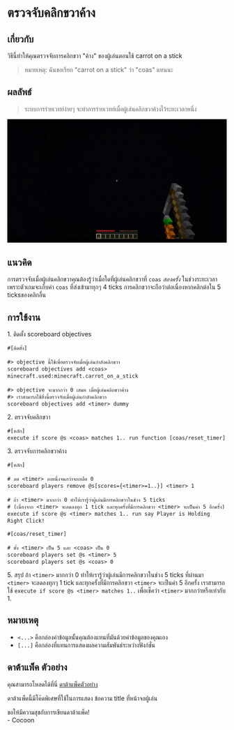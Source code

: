 # ตรวจจับคลิกขวาค้าง

## เกี่ยวกับ

วิธีนี้ทำให้คุณตรวจจับการคลิกขวา "ค้าง" ของผู้เล่นตอนใช้ carrot on a stick

> หมายเหตุ: ฉันขอเรียก "carrot on a stick" ว่า "coas" แทนนะ

## ผลลัพธ์

> ระบบการร่ายเวทย์ง่ายๆ จะทำการร่ายเวทย์เมื่อผู้เล่นคลิกขวาค้างไว้ระยะเวลาหนึ่ง

![result](./holding_right_click_detection/result.gif)

## แนวคิด

การตรวจจับเมื่อผู้เล่นคลิกขวาคุณต้องรู้ว่าเมื่อใดที่ผู้เล่นคลิกขวาที่ `coas` *สองครั้ง* ในช่วงระยะเวลา
เพราะตัวเกมจะเก็บค่า `coas` ที่ส่งเข้ามาทุกๆ 4 ticks การคลิกขวาจะถือว่าต่อเนื่องหากคลิกต่อใน 5 ticksของคลิกอื่น

## การใช้งาน

1\. ติดตั้ง scoreboard objectives

```
#[ติดตั้ง]

#> objective นี้ใช้เพื่อตรวจจับเมื่อผู้เล่นกำลังคลิกขวา
scoreboard objectives add <coas> minecraft.used:minecraft.carrot_on_a_stick

#> objective จะมากกว่า 0 เสมอ เมื่อผู้เล่นคลิกขวาค้าง
#> เราสามารถใช้สิ่งนี้ตรวจจับเมื่อผู้เล่นกำลังคลิกขวา
scoreboard objectives add <timer> dummy
```

2\. ตรวจจับคลิกขวา

```
#[หลัก]
execute if score @s <coas> matches 1.. run function [coas/reset_timer]
```

3\. ตรวจจับการคลิกขวาค้าง

```
#[หลัก]

# ลด <timer> ลงหนึ่งจนกว่าจะเหลือ 0
scoreboard players remove @s[scores={<timer>=1..}] <timer> 1

# ถ้า <timer> มากกว่า 0 ทำให้เรารู้ว่าผู้เล่นมีการคลิกขวาในช่วง 5 ticks 
# (เนื่องจาก <timer> จะลดลงทุก 1 tick และทุกครั้งที่มีการคลิกขวา <timer> จะเป็นค่า 5 อีกครั้ง)
execute if score @s <timer> matches 1.. run say Player is Holding Right Click!
```

```
#[coas/reset_timer]

# ตั้ง <timer> เป็น 5 และ <coas> เป็น 0
scoreboard players set @s <timer> 5
scoreboard players set @s <coas> 0
```

5\. สรุป
ถ้า `<timer>` มากกว่า 0 ทำให้เรารู้ว่าผู้เล่นมีการคลิกขวาในช่วง 5 ticks ที่ผ่านมา `<timer>` จะลดลงทุกๆ 1 tick และทุกครั้งที่มีการคลิกขวา `<timer>` จะเป็นค่า 5 อีกครั้ง
เราสามารถใช้ `execute if score @s <timer> matches 1..` เพื่อเช็คว่า `<timer>` มากกว่าหรือเท่ากับ 1.

## หมายเหตุ

- `<...>` คือกล่องค่าข้อมูลนั้นคุณต้องแทนที่มันด้วยค่าข้อมูลของคุณเอง
- `[...]` คือกล่องที่แทนการแสดงผลความสัมพันธ์ระหว่างฟังก์ชั่น

## ดาต้าแพ็ค ตัวอย่าง

คุณสามารถโหลดได้ที่นี่ [ดาต้าแพ็คตัวอย่าง](./holding_right_click_detection/example.zip)

ดาต้าแพ็คนี้มีโค๊ดพิเศษที่ใช้ในการแสดง ข้อความ title ที่หน้าจอผู้เล่น

ขอให้มีความสุขกับการเขียนดาต้าแพ็ค!  
\- Cocoon
